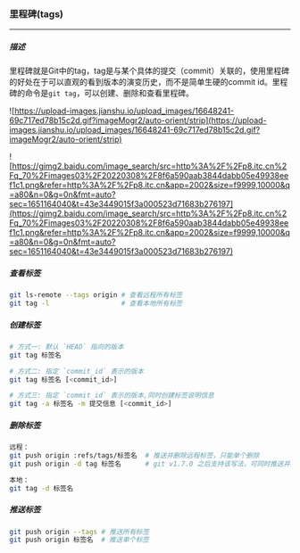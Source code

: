 ### 里程碑(tags)

---

##### 描述

里程碑就是Git中的tag，tag是与某个具体的提交（commit）关联的，使用里程碑的好处在于可以直观的看到版本的演变历史，而不是简单生硬的commit id。里程碑的命令是`git tag`，可以创建、删除和查看里程碑。

![https://upload-images.jianshu.io/upload_images/16648241-69c717ed78b15c2d.gif?imageMogr2/auto-orient/strip](https://upload-images.jianshu.io/upload_images/16648241-69c717ed78b15c2d.gif?imageMogr2/auto-orient/strip)

![https://gimg2.baidu.com/image_search/src=http%3A%2F%2Fp8.itc.cn%2Fq_70%2Fimages03%2F20220308%2F8f6a590aab3844dabb05e49938eef1c1.png&refer=http%3A%2F%2Fp8.itc.cn&app=2002&size=f9999,10000&q=a80&n=0&g=0n&fmt=auto?sec=1651164040&t=43e3449015f3a000523d71683b276197](https://gimg2.baidu.com/image_search/src=http%3A%2F%2Fp8.itc.cn%2Fq_70%2Fimages03%2F20220308%2F8f6a590aab3844dabb05e49938eef1c1.png&refer=http%3A%2F%2Fp8.itc.cn&app=2002&size=f9999,10000&q=a80&n=0&g=0n&fmt=auto?sec=1651164040&t=43e3449015f3a000523d71683b276197)

##### 查看标签

```bash
git ls-remote --tags origin	# 查看远程所有标签
git tag -l					# 查看本地所有标签
```

##### 创建标签

```bash
# 方式一: 默认 `HEAD` 指向的版本
git tag 标签名

# 方式二: 指定 `commit_id` 表示的版本
git tag 标签名 [<commit_id>]

# 方式三: 指定 `commit_id` 表示的版本,同时创建标签说明信息
git tag -a 标签名 -m 提交信息 [<commit_id>]
```

##### 删除标签

```bash
远程：
git push origin :refs/tags/标签名	# 推送并删除远程标签，只能单个删除
git push origin -d tag 标签名		# git v1.7.0 之后支持该写法，可同时推送并删除多个tag

本地：
git tag -d 标签名
```

##### 推送标签

```bash
git push origin --tags # 推送所有标签
git push origin 标签名  # 推送单个标签
```



